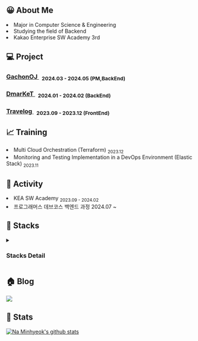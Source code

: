 ## 😀 About Me
<p>
<li>Major in Computer Science & Engineering</li>
<li>Studying the field of Backend</li>
<li>Kakao Enterprise SW Academy 3rd</li>
</p>


## 💻 Project
<p>
<h3><a href="https://github.com/NaMinhyeok/GachonOJ-Backend"> GachonOJ </a> &nbsp; <sub> 2024.03 - 2024.05 (PM,BackEnd) </sub></h3>
<h3><a href="https://github.com/NaMinhyeok/dmarket-back"> DmarKeT </a> &nbsp; <sub> 2024.01 - 2024.02 (BackEnd)</sub></h3>
<h3> <a href="https://github.com/NaMinhyeok/Travelog-front"> Travelog </a> &nbsp; <sub> 2023.09 - 2023.12 (FrontEnd)</sub> </h3>

## 📈 Training
<p>
<li> Multi Cloud Orchestration (Terraform) <sub> 2023.12 </sub>  </li>
<li> Monitoring and Testing Implementation in a DevOps Environment (Elastic Stack)  <sub> 2023.11 </sub> </li>
</p>


[//]: # (## Award)

[//]: # (<p>)
[//]: # (</p>)
[//]: # ()
[//]: # (<br>)


[//]: # (## Certificate)

[//]: # (<p>)

[//]: # (</p>)

## 🏃 Activity
<p>
<li> KEA SW Academy <sub> 2023.09 - 2024.02 </sub>  </li>
<li> 프로그래머스 데브코스 백엔드 과정 2024.07 ~ </li>
</p>


[//]: # (##  Experience)

[//]: # (<p>)

[//]: # (</p>)

[//]: # ()
[//]: # (<br>)


## 📜 Stacks
<details>
<summary><h3>Stacks Detail</h3></summary>

| Category               | Subcategory           | Details                                   |
|------------------------|-----------------------|-------------------------------------------|
| Languages & Frameworks | Programming Languages | Java                                      |
|                        | Web Frameworks        | Spring Boot, Spring Cloud                 |
|                        | Data Access           | JPA                                       |
| Infrastructures        | Cloud                 | AWS, Kakao Cloud                          |
|                        | CI/CD                 | Jenkins                                   |
|                        | Databases - RDBMS     | MySQL, MariaDB                            |
|                        | Databases - NoSQL     | Elasticsearch, Redis                      |
|                        | Testing Tool          | K6, Jmeter                                |
|                        | Etc                   | Docker, Ubuntu, JWT                       |
| Observability          | Observability         | Kibana, Grafana, Prometheus               |
| Tools                  | Development Tools     | IntelliJ, Visual Studio Code              |
|                        | Collaboration Tools   | Jira, Slack, Notion, Figma, Canva, ERD Cloud, Discord |
|                        | Version Control       | GitHub                                    |

</details>

## 🏠 Blog
<a href="https://velog.io/@naminhyeok"><img src="https://velog-readme-stats.vercel.app/api?name=naminhyeok"/></a>
## 🎲 Stats
[![Na Minhyeok's github stats](https://github-readme-stats.vercel.app/api?username=Naminhyeok)](https://github.com/naminhyeok/github-readme-stats)
